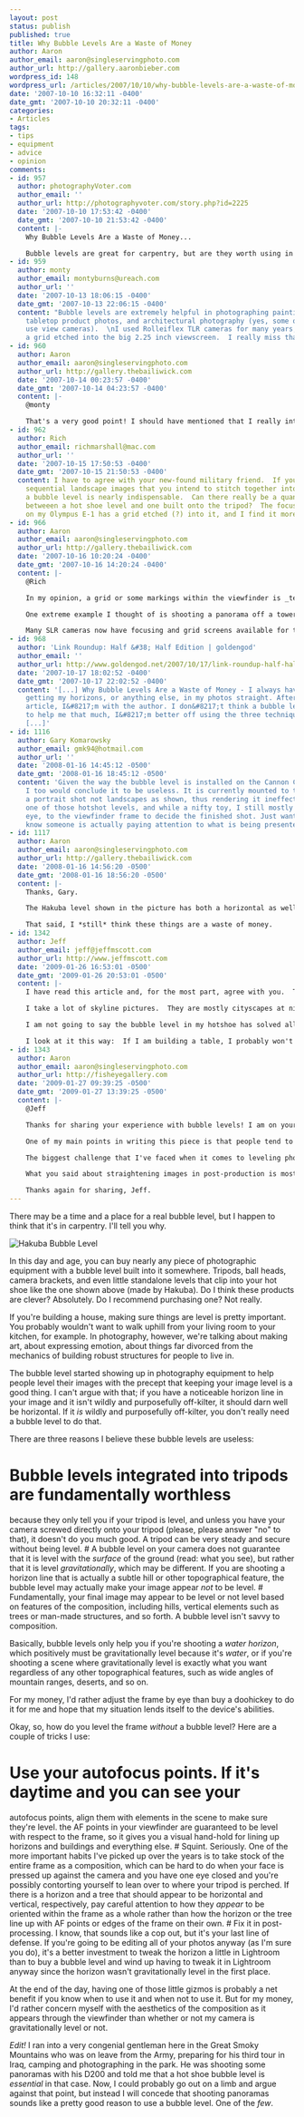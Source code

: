 ```yaml
---
layout: post
status: publish
published: true
title: Why Bubble Levels Are a Waste of Money
author: Aaron
author_email: aaron@singleservingphoto.com
author_url: http://gallery.aaronbieber.com
wordpress_id: 148
wordpress_url: /articles/2007/10/10/why-bubble-levels-are-a-waste-of-money/
date: '2007-10-10 16:32:11 -0400'
date_gmt: '2007-10-10 20:32:11 -0400'
categories:
- Articles
tags:
- tips
- equipment
- advice
- opinion
comments:
- id: 957
  author: photographyVoter.com
  author_email: ''
  author_url: http://photographyvoter.com/story.php?id=2225
  date: '2007-10-10 17:53:42 -0400'
  date_gmt: '2007-10-10 21:53:42 -0400'
  content: |-
    Why Bubble Levels Are a Waste of Money...

    Bubble levels are great for carpentry, but are they worth using in photography?...
- id: 959
  author: monty
  author_email: montyburns@ureach.com
  author_url: ''
  date: '2007-10-13 18:06:15 -0400'
  date_gmt: '2007-10-13 22:06:15 -0400'
  content: "Bubble levels are extremely helpful in photographing paintings and artwork,
    tabletop product photos, and architectural photography (yes, some of us still
    use view cameras).  \nI used Rolleiflex TLR cameras for many years, and they had
    a grid etched into the big 2.25 inch viewscreen.  I really miss that."
- id: 960
  author: Aaron
  author_email: aaron@singleservingphoto.com
  author_url: http://gallery.thebailiwick.com
  date: '2007-10-14 00:23:57 -0400'
  date_gmt: '2007-10-14 04:23:57 -0400'
  content: |-
    @monty

    That's a very good point! I should have mentioned that I really intended this editorial to be directed at landscape and outdoors photographers and I didn't even consider the usefulness of a bubble level for indoor and tabletop work. Thanks for your insights.
- id: 962
  author: Rich
  author_email: richmarshall@mac.com
  author_url: ''
  date: '2007-10-15 17:50:53 -0400'
  date_gmt: '2007-10-15 21:50:53 -0400'
  content: I have to agree with your new-found military friend.  If you're shooting
    sequential landscape images that you intend to stitch together into a panorama,
    a bubble level is nearly indispensable.  Can there really be a quantifiable difference
    betweeen a hot shoe level and one built onto the tripod?  The focusing screen
    on my Olympus E-1 has a grid etched (?) into it, and I find it more than handy.
- id: 966
  author: Aaron
  author_email: aaron@singleservingphoto.com
  author_url: http://gallery.thebailiwick.com
  date: '2007-10-16 10:20:24 -0400'
  date_gmt: '2007-10-16 14:20:24 -0400'
  content: |-
    @Rich

    In my opinion, a grid or some markings within the viewfinder is _ten times_ more useful than a bubble level simply because those anchors relate directly to the composition itself rather than to the gravitational "levelness" of your camera, which may or may not jive with what you're shooting.

    One extreme example I thought of is shooting a panorama off a tower of some kind where you want to tilt your camera downward. A hot shoe level becomes useless in that situation, and although a tripod level may help you out a bit, you're really better off swinging the camera around while looking through it to make sure you'll frame all the highest and lowest points of interest.

    Many SLR cameras now have focusing and grid screens available for them, and while they are expensive, they could prove to be worth their weight in gold when shooting things like panoramas. The 5D and 1-series Canon bodies have a couple of screens available from Canon, and screens for those and other cameras are also available from cool third-parties like [Haoda](http://haodascreen.com/default.aspx).
- id: 968
  author: 'Link Roundup: Half &#38; Half Edition | goldengod'
  author_email: ''
  author_url: http://www.goldengod.net/2007/10/17/link-roundup-half-half-edition/
  date: '2007-10-17 18:02:52 -0400'
  date_gmt: '2007-10-17 22:02:52 -0400'
  content: '[...] Why Bubble Levels Are a Waste of Money - I always have problems
    getting my horizons, or anything else, in my photos straight. After reading this
    article, I&#8217;m with the author. I don&#8217;t think a bubble level is going
    to help me that much, I&#8217;m better off using the three techniques he outlines.
    [...]'
- id: 1116
  author: Gary Komarowsky
  author_email: gmk94@hotmail.com
  author_url: ''
  date: '2008-01-16 14:45:12 -0500'
  date_gmt: '2008-01-16 18:45:12 -0500'
  content: 'Given the way the bubble level is installed on the Cannon Camera shown;
    I too would conclude it to be useless. It is currently mounted to the camera for
    a portrait shot not landscapes as shown, thus rendering it ineffectual. I own
    one of those hotshot levels, and while a nifty toy, I still mostly depend on my
    eye, to the viewfinder frame to decide the finished shot. Just wanted to let you
    know someone is actually paying attention to what is being presented. '
- id: 1117
  author: Aaron
  author_email: aaron@singleservingphoto.com
  author_url: http://gallery.thebailiwick.com
  date: '2008-01-16 14:56:20 -0500'
  date_gmt: '2008-01-16 18:56:20 -0500'
  content: |-
    Thanks, Gary.

    The Hakuba level shown in the picture has both a horizontal as well as vertical bubble cylinder, though the horizontal one is difficult to see properly from the angle of the photograph because of the distortion of the clear acrylic.

    That said, I *still* think these things are a waste of money.
- id: 1342
  author: Jeff
  author_email: jeff@jeffmscott.com
  author_url: http://www.jeffmscott.com
  date: '2009-01-26 16:53:01 -0500'
  date_gmt: '2009-01-26 20:53:01 -0500'
  content: |-
    I have read this article and, for the most part, agree with you.  There are a lot of places a bubble level has little to no use.  On the other hand, a lot of the arguments you make can also be said for any other photography tool.  Take a camera's built in exposure sensor for example.  They are always a nice thing to have, but they aren't always perfectly accurate.  Should we stop using the exposure meter just because it isn't always accurate?  No.  It isn't always perfect, but it gets you in the ballpark.  A photographer who knows their camera will know when to trust this tool and when to go with their instinct.

    I take a lot of skyline pictures.  They are mostly cityscapes at night.  In a lot of places, there is no point of reference or horizon line to line your camera up with.  You have roads, signs, trees and buildings in the way.  You can go with the vertical sides of the building, but you soon find out that they aren't always accurate.  Those lines can be deceiving, especially when lining it up through a tiny viewfinder.  Sure, the picture will look great in your viewfinder and on the small LCD screen.  I have spent many nights taking picture for 2 or 3 hours from one location or another attempting to use my eye to get the shot straight.  Then, I get home and find that most of my shots are just slightly off.  Sure, I could post-process the pictures, but that tends to degrade the quality of a picture, almost adding a blurred look to the photographs.  I would rather have a tool available to me so I can check and see if what I think is accurate is, in fact, accurate.  I never become dependent on this tool and always go with my eye, but it still gives me a second opinion when I am standing on a bridge at 1am in 12 degree weather and am unsure if my eyes are playing tricks on me or not.

    I am not going to say the bubble level in my hotshoe has solved all of my problems, but since I started using it, it has greatly cut down on uneven pictures.

    I look at it this way:  If I am building a table, I probably won't need wire cutters.  Do I have a pair in my toolbag?  Absolutely!
- id: 1343
  author: Aaron
  author_email: aaron@singleservingphoto.com
  author_url: http://fisheyegallery.com
  date: '2009-01-27 09:39:25 -0500'
  date_gmt: '2009-01-27 13:39:25 -0500'
  content: |-
    @Jeff

    Thanks for sharing your experience with bubble levels! I am on your side when it comes to the (limited) utility of bubble levels in landscape photography. There are definitely times and places where a bubble level is nothing short of indispensable.

    One of my main points in writing this piece is that people tend to take things like bubble levels at face value. Just because the little air bubble rests serenely between the two lines doesn't mean that the photograph will appear to be level in any way.

    The biggest challenge that I've faced when it comes to leveling photographs is when there is a visual contention between a horizon-like line, such as the edge of a beach (which is not actually the horizon), and the vertical edges of buildings or trees. It can be a challenge to make the image _seem_ balanced and in a state of rest, whether or not the image is technically, physically, level.

    What you said about straightening images in post-production is most certainly true, too. Nevertheless, shooting at 12 megapixels seems to be enough to handle some light perspective adjustment without a noticeable loss of sharpness in my experience and I've done so many times with city skyline photographs in lieu of buying an expensive tilt/shift lens.

    Thanks again for sharing, Jeff.
---
```

There may be a time and a place for a real bubble level, but I happen to
think that it's in carpentry. I'll tell you why.

![Hakuba Bubble
Level](http://singleservingphoto.com/wp-content/uploads/2007/10/HakubaLevel1.jpg "Hakuba Bubble Level")

In this day and age, you can buy nearly any piece of photographic
equipment with a bubble level built into it somewhere. Tripods, ball
heads, camera brackets, and even little standalone levels that clip into
your hot shoe like the one shown above (made by Hakuba). Do I think
these products are clever? Absolutely. Do I recommend purchasing one?
Not really.<span id="more"></span><span id="more-148"></span>

If you're building a house, making sure things are level is pretty
important. You probably wouldn't want to walk uphill from your living
room to your kitchen, for example. In photography, however, we're
talking about making art, about expressing emotion, about things far
divorced from the mechanics of building robust structures for people to
live in.

The bubble level started showing up in photography equipment to help
people level their images with the precept that keeping your image level
is a good thing. I can't argue with that; if you have a noticeable
horizon line in your image and it isn't wildly and purposefully
off-kilter, it should darn well be horizontal. If it _is_ wildly and
purposefully off-kilter, you don't really need a bubble level to do
that.

There are three reasons I believe these bubble levels are useless:

# Bubble levels integrated into tripods are fundamentally worthless
because they only tell you if your tripod is level, and unless you have
your camera screwed directly onto your tripod (please, please answer
"no" to that), it doesn't do you much good. A tripod can be very steady
and secure without being level.
 \# A bubble level on your camera does not guarantee that it is level
with the _surface_ of the ground (read: what you see), but rather that
it is level _gravitationally_, which may be different. If you are
shooting a horizon line that is actually a subtle hill or other
topographical feature, the bubble level may actually make your image
appear _not_ to be level.
 \# Fundamentally, your final image may appear to be level or not level
based on features of the composition, including hills, vertical elements
such as trees or man-made structures, and so forth. A bubble level isn't
savvy to composition.

Basically, bubble levels only help you if you're shooting a _water
horizon_, which positively must be gravitationally level because it's
_water_, or if you're shooting a scene where gravitationally level is
exactly what you want regardless of any other topographical features,
such as wide angles of mountain ranges, deserts, and so on.

For my money, I'd rather adjust the frame by eye than buy a doohickey to
do it for me and hope that my situation lends itself to the device's
abilities.

Okay, so, how do you level the frame _without_ a bubble level? Here
are a couple of tricks I use:

# Use your autofocus points. If it's daytime and you can see your
autofocus points, align them with elements in the scene to make sure
they're level. the AF points in your viewfinder are guaranteed to be
level with respect to the frame, so it gives you a visual hand-hold for
lining up horizons and buildings and everything else.
 \# Squint. Seriously. One of the more important habits I've picked up
over the years is to take stock of the entire frame as a composition,
which can be hard to do when your face is pressed up against the camera
and you have one eye closed and you're possibly contorting yourself to
lean over to where your tripod is perched. If there is a horizon and a
tree that should appear to be horizontal and vertical, respectively, pay
careful attention to how they _appear_ to be oriented within the frame
as a whole rather than how the horizon or the tree line up with AF
points or edges of the frame on their own.
 \# Fix it in post-processing. I know, that sounds like a cop out, but
it's your last line of defense. If you're going to be editing all of
your photos anyway (as I'm sure you do), it's a better investment to
tweak the horizon a little in Lightroom than to buy a bubble level and
wind up having to tweak it in Lightroom anyway since the horizon wasn't
gravitationally level in the first place.

At the end of the day, having one of those little gizmos is probably a
net benefit if you know when to use it and when not to use it. But for
my money, I'd rather concern myself with the aesthetics of the
composition as it appears through the viewfinder than whether or not my
camera is gravitationally level or not.

*Edit!* I ran into a very congenial gentleman here in the Great Smoky
Mountains who was on leave from the Army, preparing for his third tour
in Iraq, camping and photographing in the park. He was shooting some
panoramas with his D200 and told me that a hot shoe bubble level is
_essential_ in that case. Now, I could probably go out on a limb and
argue against that point, but instead I will concede that shooting
panoramas sounds like a pretty good reason to use a bubble level. One of
the *few*.
